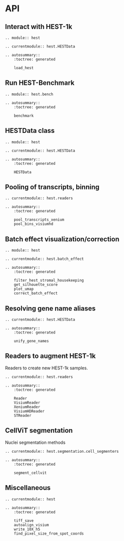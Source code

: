 # API


## Interact with HEST-1k

```{eval-rst}
.. module:: hest
```

```{eval-rst}
.. currentmodule:: hest.HESTData

.. autosummary::
    :toctree: generated
   
    load_hest
```

## Run HEST-Benchmark

```{eval-rst}
.. module:: hest.bench

.. autosummary::
    :toctree: generated
   
    benchmark
```

## HESTData class

```{eval-rst}
.. module:: hest
```

```{eval-rst}
.. currentmodule:: hest.HESTData

.. autosummary::
    :toctree: generated
   
    HESTData
```

## Pooling of transcripts, binning

```{eval-rst}
.. currentmodule:: hest.readers

.. autosummary::
    :toctree: generated
   
    pool_transcripts_xenium
    pool_bins_visiumhd
```

## Batch effect visualization/correction

```{eval-rst}
.. module:: hest
```

```{eval-rst}
.. currentmodule:: hest.batch_effect

.. autosummary::
    :toctree: generated
   
    filter_hest_stromal_housekeeping
    get_silhouette_score
    plot_umap
    correct_batch_effect
```

## Resolving gene name aliases

```{eval-rst}
.. currentmodule:: hest.HESTData

.. autosummary::
    :toctree: generated

    unify_gene_names
```


## Readers to augment HEST-1k

Readers to create new HEST-1k samples.

```{eval-rst}
.. currentmodule:: hest.readers

.. autosummary::
    :toctree: generated

    Reader
    VisiumReader
    XeniumReader
    VisiumHDReader
    STReader
```


## CellViT segmentation
Nuclei segmentation methods


```{eval-rst}
.. currentmodule:: hest.segmentation.cell_segmenters

.. autosummary::
    :toctree: generated

    segment_cellvit
```


## Miscellaneous

```{eval-rst}
.. currentmodule:: hest

.. autosummary::
    :toctree: generated

    tiff_save
    autoalign_visium
    write_10X_h5
    find_pixel_size_from_spot_coords
```